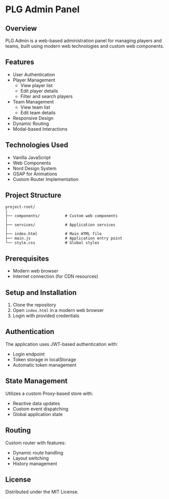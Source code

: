 # PLG Admin Panel

## Overview

PLG Admin is a web-based administration panel for managing players and teams,
built using modern web technologies and custom web components.

## Features

- User Authentication
- Player Management
  - View player list
  - Edit player details
  - Filter and search players
- Team Management
  - View team list
  - Edit team details
- Responsive Design
- Dynamic Routing
- Modal-based Interactions

## Technologies Used

- Vanilla JavaScript
- Web Components
- Nord Design System
- GSAP for Animations
- Custom Router Implementation

## Project Structure

```
project-root/
│
├── components/           # Custom web components
│
├── services/             # Application services
│
├── index.html            # Main HTML file
├── main.js               # Application entry point
└── style.css             # Global styles
```

## Prerequisites

- Modern web browser
- Internet connection (for CDN resources)

## Setup and Installation

1. Clone the repository
2. Open `index.html` in a modern web browser
3. Login with provided credentials

## Authentication

The application uses JWT-based authentication with:

- Login endpoint
- Token storage in localStorage
- Automatic token management

## State Management

Utilizes a custom Proxy-based store with:

- Reactive data updates
- Custom event dispatching
- Global application state

## Routing

Custom router with features:

- Dynamic route handling
- Layout switching
- History management

## License

Distributed under the MIT License.
